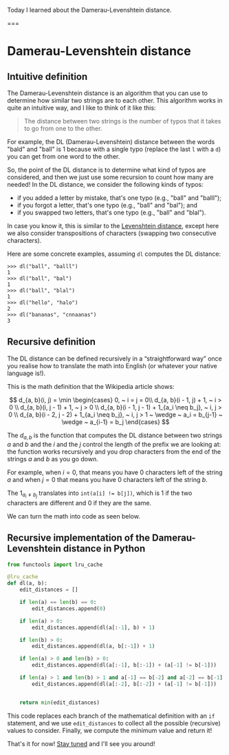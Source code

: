 Today I learned about the Damerau-Levenshtein distance.

===


# Damerau-Levenshtein distance

## Intuitive definition

The Damerau-Levenshtein distance is an algorithm that you can use to determine how similar two strings are to each other.
This algorithm works in quite an intuitive way, and I like to think of it like this:

 > The distance between two strings is the number of typos that it takes to go from one to the other.

For example, the DL (Damerau-Levenshtein) distance between the words "bald" and "ball" is 1 because with a single typo (replace the last `l` with a `d`) you can get from one word to the other.

So, the point of the DL distance is to determine what kind of typos are considered, and then we just use some recursion to count how many are needed!
In the DL distance, we consider the following kinds of typos:

 - if you added a letter by mistake, that's one typo (e.g., "ball" and "balll");
 - if you forgot a letter, that's one typo (e.g., "ball" and "bal"); and
 - if you swapped two letters, that's one typo (e.g., "ball" and "blal").

In case you know it, this is similar to the [Levenshtein distance](https://en.wikipedia.org/wiki/Levenshtein_distance), except here we also consider transpositions of characters (swapping two consecutive characters).

Here are some concrete examples, assuming `dl` computes the DL distance:

```pycon
>>> dl("ball", "balll")
1
>>> dl("ball", "bal")
1
>>> dl("ball", "blal")
1
>>> dl("hello", "halo")
2
>>> dl("bananas", "cnnaanas")
3
```


## Recursive definition

The DL distance can be defined recursively in a “straightforward way” once you realise how to translate the math into English (or whatever your native language is!).

This is the math definition that the Wikipedia article shows:

$$
d_{a, b}(i, j) = \min \begin{cases}
0, ~ i = j = 0\\
d_{a, b}(i - 1, j) + 1, ~ i > 0 \\
d_{a, b}(i, j - 1) + 1, ~ j > 0 \\
d_{a, b}(i - 1, j - 1) + 1_{a_i \neq b_j}, ~ i, j > 0 \\
d_{a, b}(i - 2, j - 2) + 1_{a_i \neq b_j}, ~ i, j > 1 ~ \wedge ~ a_i = b_{j-1} ~ \wedge ~ a_{i-1} = b_j
\end{cases}
$$

The $d_{a, b}$ is the function that computes the DL distance between two strings $a$ and $b$ and the $i$ and the $j$ control the length of the prefix we are looking at:
the function works recursively and you drop characters from the end of the strings $a$ and $b$ as you go down.

For example, when $i = 0$, that means you have 0 characters left of the string $a$ and when $j = 0$ that means you have 0 characters left of the string $b$.

The $1_{a_i \neq b_j}$ translates into `int(a[i] != b[j])`, which is 1 if the two characters are different and 0 if they are the same.

We can turn the math into code as seen below.


## Recursive implementation of the Damerau-Levenshtein distance in Python

```py
from functools import lru_cache

@lru_cache
def dl(a, b):
    edit_distances = []

    if len(a) == len(b) == 0:
        edit_distances.append(0)

    if len(a) > 0:
        edit_distances.append(dl(a[:-1], b) + 1)

    if len(b) > 0:
        edit_distances.append(dl(a, b[:-1]) + 1)

    if len(a) > 0 and len(b) > 0:
        edit_distances.append(dl(a[:-1], b[:-1]) + (a[-1] != b[-1]))

    if len(a) > 1 and len(b) > 1 and a[-1] == b[-2] and a[-2] == b[-1]:
        edit_distances.append(dl(a[:-2], b[:-2]) + (a[-1] != b[-1]))


    return min(edit_distances)
```

This code replaces each branch of the mathematical definition with an `if` statement, and we use `edit_distances` to collect all the possible (recursive) values to consider.
Finally, we compute the minimum value and return it!


That's it for now! [Stay tuned][subscribe] and I'll see you around!

[subscribe]: /subscribe
